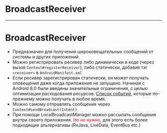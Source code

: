 
<!-- .slide:    data-background-color="#699f00" -->
<!-- .slide:    class="center center-horizontal" -->

# BroadcastReceiver

------

<!-- .slide:    class="center-horizontal" -->

# BroadcastReceiver

- Предназначен для получения широковещательных сообщений от системы и других приложений. 
- Можно регистрировать ресивер либо динамически в коде (через вызов `Context#registerReceiver`),
 либо статически, добавив тэг `<receiver>` в `AndroidManifest.xml`
- Если ресивер зарегистрирован статически, он может получать оповещения даже когда приложение не запущено.
Начиная с Android 8.0 были введены значительные ограничения, с целью оптимизации расходования ресурсов. 
[Список событий](https://developer.android.com/guide/components/broadcast-exceptions.html), которые по-прежнему можно получать
в любое время.
- Можно самому отправлять сообщения через `Context#sendBroadcast(Intent)`
- При помощи LocalBroadcastManager можно рассылать сообщения внутри своего приложения. 
<font color="red">Но не нужно,</font> 
для этого есть более подходящие альтернативы (RxJava, LiveData, EventBus etc.)

